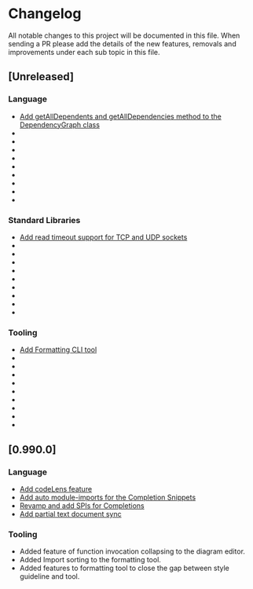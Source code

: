 # Changelog
All notable changes to this project will be documented in this file. When sending a PR please add the details of the new features, removals and improvements under each sub topic in this file.

## [Unreleased]

### Language

- [Add getAllDependents and getAllDependencies method to the DependencyGraph class](https://github.com/ballerina-platform/ballerina-lang/pull/41561)
- 
- 
- 
- 
- 
- 
- 
-
-

### Standard Libraries

- [Add read timeout support for TCP and UDP sockets](https://github.com/ballerina-platform/ballerina-lang/pull/15261)
- 
- 
- 
- 
- 
- 
- 
-
-


### Tooling

- [Add Formatting CLI tool](https://github.com/ballerina-platform/ballerina-lang/pull/15664)
- 
- 
- 
- 
- 
- 
- 
-
-


## [0.990.0]

### Language

- [Add codeLens feature](https://github.com/ballerina-platform/ballerina-lang/pull/13297)
- [Add auto module-imports for the Completion Snippets](https://github.com/ballerina-platform/ballerina-lang/pull/13736)
- [Revamp and add SPIs for Completions](https://github.com/ballerina-platform/ballerina-lang/pull/14054)
- [Add partial text document sync](https://github.com/ballerina-platform/ballerina-lang/pull/14121)


### Tooling

- Added feature of function invocation collapsing to the diagram editor.
- Added Import sorting to the formatting tool.
- Added features to formatting tool to close the gap between style guideline and tool.
